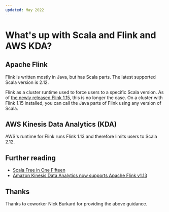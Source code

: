 ```yaml
---
updated: May 2022
---
```


# What's up with Scala and Flink and AWS KDA?

## Apache Flink

Flink is written mostly in Java, but has Scala parts. The latest supported Scala version is 2.12.

Flink as a cluster runtime used to force users to a specific Scala version. As of [the newly released Flink 1.15](https://github.com/apache/flink/releases/tag/release-1.15.0), this is no longer the case. On a cluster with Flink 1.15 installed, you can call the Java parts of Flink using any version of Scala.

## AWS Kinesis Data Analytics (KDA)

AWS's runtime for Flink runs Flink 1.13 and therefore limits users to Scala 2.12.

## Further reading

- [Scala Free in One Fifteen](https://flink.apache.org/2022/02/22/scala-free.html)
- [Amazon Kinesis Data Analytics now supports Apache Flink v1.13](https://aws.amazon.com/about-aws/whats-new/2021/10/amazon-kinesis-data-analytics-apache-flink-version-1-13/)

## Thanks

Thanks to coworker Nick Burkard for providing the above guidance.
